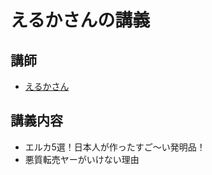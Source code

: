 # えるかさんの講義
## 講師
- [えるかさん](https://twitter.com/TeacherMomoi)

## 講義内容
- エルカ5選！日本人が作ったすご～い発明品！
- 悪質転売ヤーがいけない理由